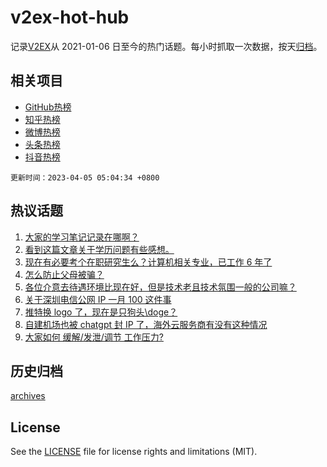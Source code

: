 # v2ex-hot-hub

 记录[V2EX](https://www.v2ex.com/)从 2021-01-06 日至今的热门话题。每小时抓取一次数据，按天[归档](archives)。
 
 ## 相关项目

- [GitHub热榜](https://github.com/snaildev/github-hot-hub)
- [知乎热榜](https://github.com/snaildev/zhihu-hot-hub)
- [微博热榜](https://github.com/snaildev/weibo-hot-hub)
- [头条热榜](https://github.com/snaildev/toutiao-hot-hub)
- [抖音热榜](https://github.com/snaildev/douyin-hot-hub)


 `更新时间：2023-04-05 05:04:34 +0800`

## 热议话题

1. [大家的学习笔记记录在哪啊？](https://www.v2ex.com/t/929711)
1. [看到这篇文章关于学历问题有些感想。](https://www.v2ex.com/t/929581)
1. [现在有必要考个在职研究生么？计算机相关专业，已工作 6 年了](https://www.v2ex.com/t/929591)
1. [怎么防止父母被骗？](https://www.v2ex.com/t/929669)
1. [各位介意去待遇环境比现在好，但是技术老且技术氛围一般的公司嘛？](https://www.v2ex.com/t/929576)
1. [关于深圳电信公网 IP 一月 100 这件事](https://www.v2ex.com/t/929678)
1. [推特换 logo 了，现在是只狗头\doge？](https://www.v2ex.com/t/929599)
1. [自建机场也被 chatgpt 封 IP 了，海外云服务商有没有这种情况](https://www.v2ex.com/t/929613)
1. [大家如何 缓解/发泄/调节 工作压力?](https://www.v2ex.com/t/929716)

## 历史归档

[archives](archives)

## License

See the [LICENSE](LICENSE) file for license rights and limitations (MIT).
